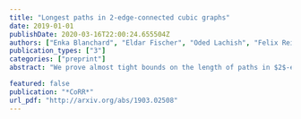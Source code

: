 ```yaml
---
title: "Longest paths in 2-edge-connected cubic graphs"
date: 2019-01-01
publishDate: 2020-03-16T22:00:24.655504Z
authors: ["Enka Blanchard", "Eldar Fischer", "Oded Lachish", "Felix Reidl"]
publication_types: ["3"]
categories: ["preprint"]
abstract: "We prove almost tight bounds on the length of paths in $2$-edge-connected cubic graphs. Concretely, we show that (i) every $2$-edge-connected cubic graph of size $n$ has a path of length $\\Omega\\left(\\frac{\\log^2{n}}{\\log{\\log{n}}}\\right)$,  and (ii) there exists a $2$-edge-connected cubic graph, such that every path in the graph has length $O(\\log^2{n})$."

featured: false
publication: "*CoRR*"
url_pdf: "http://arxiv.org/abs/1903.02508"
---
```


